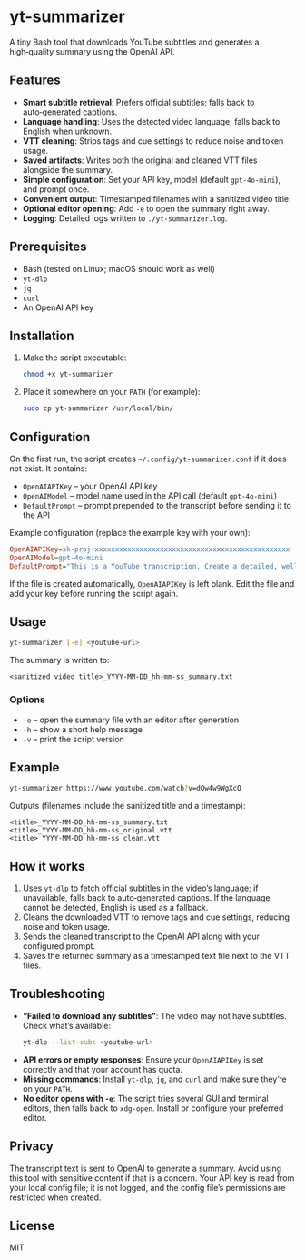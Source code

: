 # yt-summarizer

A tiny Bash tool that downloads YouTube subtitles and generates a high‑quality summary using the OpenAI API.

## Features

- **Smart subtitle retrieval**: Prefers official subtitles; falls back to auto‑generated captions.
- **Language handling**: Uses the detected video language; falls back to English when unknown.
- **VTT cleaning**: Strips tags and cue settings to reduce noise and token usage.
- **Saved artifacts**: Writes both the original and cleaned VTT files alongside the summary.
- **Simple configuration**: Set your API key, model (default `gpt-4o-mini`), and prompt once.
- **Convenient output**: Timestamped filenames with a sanitized video title.
- **Optional editor opening**: Add `-e` to open the summary right away.
- **Logging**: Detailed logs written to `./yt-summarizer.log`.

## Prerequisites

- Bash (tested on Linux; macOS should work as well)
- `yt-dlp`
- `jq`
- `curl`
- An OpenAI API key

## Installation

1. Make the script executable:
   ```bash
   chmod +x yt-summarizer
   ```
2. Place it somewhere on your `PATH` (for example):
   ```bash
   sudo cp yt-summarizer /usr/local/bin/
   ```

## Configuration

On the first run, the script creates `~/.config/yt-summarizer.conf` if it does not exist. It contains:

- `OpenAIAPIKey` – your OpenAI API key
- `OpenAIModel` – model name used in the API call (default `gpt-4o-mini`)
- `DefaultPrompt` – prompt prepended to the transcript before sending it to the API

Example configuration (replace the example key with your own):

```ini
OpenAIAPIKey=sk-proj-xxxxxxxxxxxxxxxxxxxxxxxxxxxxxxxxxxxxxxxxxxxxxxxx
OpenAIModel=gpt-4o-mini
DefaultPrompt="This is a YouTube transcription. Create a detailed, well‑explained summary. Make it read naturally, with a serious yet conversational tone, focusing on the important topics. If the transcription explains how to do something, include those explanations, organized by topic. Favor clarity over brevity. Use bullet points when helpful. Organize the summary into sections with brief titles. Each section can have one or more paragraphs. If people’s names appear, include the name (and the person’s role/task if available). Write the summary in English using Markdown."
```

If the file is created automatically, `OpenAIAPIKey` is left blank. Edit the file and add your key before running the script again.

## Usage

```bash
yt-summarizer [-e] <youtube-url>
```

The summary is written to:

```
<sanitized video title>_YYYY-MM-DD_hh-mm-ss_summary.txt
```

### Options

- `-e` – open the summary file with an editor after generation
- `-h` – show a short help message
- `-v` – print the script version

## Example

```bash
yt-summarizer https://www.youtube.com/watch?v=dQw4w9WgXcQ
```

Outputs (filenames include the sanitized title and a timestamp):

```
<title>_YYYY-MM-DD_hh-mm-ss_summary.txt
<title>_YYYY-MM-DD_hh-mm-ss_original.vtt
<title>_YYYY-MM-DD_hh-mm-ss_clean.vtt
```

## How it works

1. Uses `yt-dlp` to fetch official subtitles in the video’s language; if unavailable, falls back to auto‑generated captions. If the language cannot be detected, English is used as a fallback.
2. Cleans the downloaded VTT to remove tags and cue settings, reducing noise and token usage.
3. Sends the cleaned transcript to the OpenAI API along with your configured prompt.
4. Saves the returned summary as a timestamped text file next to the VTT files.

## Troubleshooting

- **“Failed to download any subtitles”**: The video may not have subtitles. Check what’s available:
  ```bash
  yt-dlp --list-subs <youtube-url>
  ```
- **API errors or empty responses**: Ensure your `OpenAIAPIKey` is set correctly and that your account has quota.
- **Missing commands**: Install `yt-dlp`, `jq`, and `curl` and make sure they’re on your `PATH`.
- **No editor opens with `-e`**: The script tries several GUI and terminal editors, then falls back to `xdg-open`. Install or configure your preferred editor.

## Privacy

The transcript text is sent to OpenAI to generate a summary. Avoid using this tool with sensitive content if that is a concern. Your API key is read from your local config file; it is not logged, and the config file’s permissions are restricted when created.

## License

MIT
